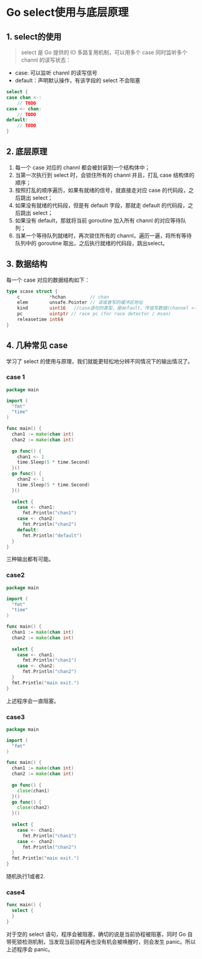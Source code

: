 # Go select使用与底层原理

## 1. select的使用

> select 是 Go 提供的 IO 多路复用机制，可以用多个 case 同时监听多个 channl 的读写状态：

- case: 可以监听 channl 的读写信号
- default：声明默认操作，有该字段的 select 不会阻塞

```go
select {
case chan <-:
    // TODO
case <- chan:
    // TODO
default:
    // TODO
}
```

## 2. 底层原理

1. 每一个 case 对应的 channl 都会被封装到一个结构体中；
2. 当第一次执行到 select 时，会锁住所有的 channl 并且，打乱 case 结构体的顺序；
3. 按照打乱的顺序遍历，如果有就绪的信号，就直接走对应 case 的代码段，之后跳出 select；
4. 如果没有就绪的代码段，但是有 default 字段，那就走 default 的代码段，之后跳出 select；
5. 如果没有 default，那就将当前 goroutine 加入所有 channl 的对应等待队列；
6. 当某一个等待队列就绪时，再次锁住所有的 channl，遍历一遍，将所有等待队列中的 goroutine 取出，之后执行就绪的代码段，跳出select。

## 3. 数据结构

每一个 case 对应的数据结构如下：

```Go
type scase struct {
    c           *hchan         // chan
    elem        unsafe.Pointer // 读或者写的缓冲区地址
    kind        uint16   //case语句的类型，是default、传值写数据(channel <-) 还是  取值读数据(<- channel)
    pc          uintptr // race pc (for race detector / msan)
    releasetime int64
}
```

## 4. 几种常见 case

学习了 select 的使用与原理，我们就能更轻松地分辨不同情况下的输出情况了。

### case 1

```Go
package main

import (
  "fmt"
  "time"
)

func main() {
  chan1 := make(chan int)
  chan2 := make(chan int)
  
  go func() {
    chan1 <- 1
    time.Sleep(5 * time.Second)
  }()
  go func() {
    chan2 <- 1
    time.Sleep(5 * time.Second)
  }()
  
  select {
    case <- chan1:
      fmt.Println("chan1")
    case <- chan2:
      fmt.Println("chan2")
    default:
      fmt.Println("default")
  }
}
```

三种输出都有可能。

### case2

```Go
package main

import (
  "fmt"
  "time"
)

func main() {
  chan1 := make(chan int)
  chan2 := make(chan int)
  
  select {
    case <- chan1:
      fmt.Println("chan1")
    case <- chan2:
      fmt.Println("chan2")
  }
  fmt.Println("main exit.")
}
```

上述程序会一直阻塞。

### case3

```Go
package main

import (
  "fmt"
)

func main() {
  chan1 := make(chan int)
  chan2 := make(chan int)
  
  go func() {
    close(chan1)
  }()
  go func() {
    close(chan2)
  }()
  
  select {
    case <- chan1:
      fmt.Println("chan1")
    case <- chan2:
      fmt.Println("chan2")
  }
  fmt.Println("main exit.")
}
```

随机执行1或者2.

### case4

```Go
func main() {
  select {
  }
}
```

对于空的 select 语句，程序会被阻塞，确切的说是当前协程被阻塞，同时 Go 自带死锁检测机制，当发现当前协程再也没有机会被唤醒时，则会发生 panic。所以上述程序会 panic。